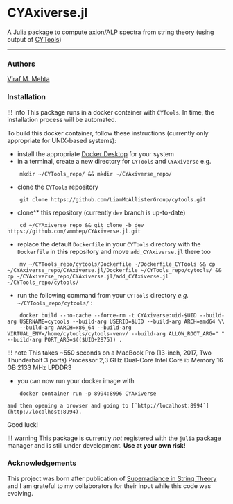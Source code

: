 # CYAxiverse.jl

A [Julia](https://julialang.org) package to compute axion/ALP spectra from string theory (using output of [CYTools](https://cytools.liammcallistergroup.com/))

---

### Authors
[Viraf M. Mehta](https://inspirehep.net/authors/1228975)

### Installation
!!! info
    This package runs in a docker container with `CYTools`.  In time, the installation process will be automated.

To build this docker container, follow these instructions (currently only appropriate for UNIX-based systems):
    
- install the appropriate [Docker Desktop](https://docs.docker.com/desktop/) for your system
- in a terminal, create a new directory for `CYTools` and `CYAxiverse` e.g.
```
    mkdir ~/CYTools_repo/ && mkdir ~/CYAxiverse_repo/
```
- clone the `CYTools` repository
```
    git clone https://github.com/LiamMcAllisterGroup/cytools.git
```
- clone^* this repository (currently `dev` branch is up-to-date)
```
    cd ~/CYAxiverse_repo && git clone -b dev https://github.com/vmmhep/CYAxiverse.jl.git
```
- replace the default `Dockerfile` in your `CYTools` directory with the `Dockerfile` in **this** repository and move `add_CYAxiverse.jl` there too
```
    mv ~/CYTools_repo/cytools/Dockerfile ~/Dockerfile_CYTools && cp ~/CYAxiverse_repo/CYAxiverse.jl/Dockerfile ~/CYTools_repo/cytools/ && cp ~/CYAxiverse_repo/CYAxiverse.jl/add_CYAxiverse.jl ~/CYTools_repo/cytools/
```
- run the following command from your `CYTools` directory _e.g._ `~/CYTools_repo/cytools/` :
```
    docker build --no-cache --force-rm -t CYAxiverse:uid-$UID --build-arg USERNAME=cytools --build-arg USERID=$UID --build-arg ARCH=amd64 \\
    --build-arg AARCH=x86_64 --build-arg VIRTUAL_ENV=/home/cytools/cytools-venv/ --build-arg ALLOW_ROOT_ARG=" " --build-arg PORT_ARG=$(($UID+2875)) .
```
!!! note 
    This takes ~550 seconds on a 
    MacBook Pro (13-inch, 2017, Two Thunderbolt 3 ports)
    Processor   2,3 GHz Dual-Core Intel Core i5
        Memory      16 GB 2133 MHz LPDDR3
- you can now run your docker image with
```
    docker container run -p 8994:8996 CYAxiverse
```
    and then opening a browser and going to [`http://localhost:8994`](http://localhost:8994).

Good luck!

!!! warning
    This package is currently _not_ registered with the `julia` package manager and is still under development.  **Use at your own risk!**

### Acknowledgements
This project was born after publication of [Superradiance in String Theory](https://iopscience.iop.org/article/10.1088/1475-7516/2021/07/033) and I am grateful to my collaborators for their input while this code was evolving.
